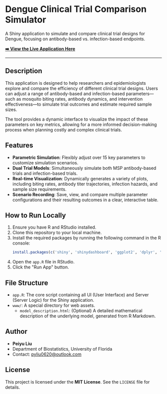 # Dengue Clinical Trial Comparison Simulator

A Shiny application to simulate and compare clinical trial designs for Dengue, focusing on antibody-based vs. infection-based endpoints.

**[➡️ View the Live Application Here](https://peiyuliu.shinyapps.io/anpp-trial-comparison/)**

---

## Description

This application is designed to help researchers and epidemiologists explore and compare the efficiency of different clinical trial designs. Users can adjust a range of antibody-based and infection-based parameters—such as mosquito biting rates, antibody dynamics, and intervention effectiveness—to simulate trial outcomes and estimate required sample sizes.

The tool provides a dynamic interface to visualize the impact of these parameters on key metrics, allowing for a more informed decision-making process when planning costly and complex clinical trials.

## Features

- **Parametric Simulation**: Flexibly adjust over 15 key parameters to customize simulation scenarios.
- **Dual Trial Models**: Simultaneously simulate both MSP antibody-based trials and infection-based trials.
- **Real-time Visualization**: Dynamically generates a variety of plots, including biting rates, antibody titer trajectories, infection hazards, and sample size requirements.
- **Scenario Recording**: Save, view, and compare multiple parameter configurations and their resulting outcomes in a clear, interactive table.

## How to Run Locally

1.  Ensure you have R and RStudio installed.
2.  Clone this repository to your local machine.
3.  Install the required packages by running the following command in the R console:
    ```R
    install.packages(c('shiny', 'shinydashboard', 'ggplot2', 'dplyr', 'pwr', 'DT'))
    ```
4.  Open the `app.R` file in RStudio.
5.  Click the "Run App" button.

## File Structure

-   `app.R`: The core script containing all UI (User Interface) and Server (Server Logic) for the Shiny application.
-   `www/`: A special directory for web assets.
    -   `model_description.html`: (Optional) A detailed mathematical description of the underlying model, generated from R Markdown.

## Author

-   **Peiyu Liu**
-   Department of Biostatistics, University of Florida
-   Contact: <pyliu0620@outlook.com>

## License

This project is licensed under the **MIT License**. See the `LICENSE` file for details.
